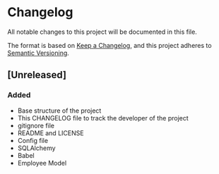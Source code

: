 # Changelog
All notable changes to this project will be documented in this file.

The format is based on [Keep a Changelog](https://keepachangelog.com/en/1.0.0/),
and this project adheres to [Semantic Versioning](https://semver.org/spec/v2.0.0.html).

## [Unreleased]
### Added
- Base structure of the project
- This CHANGELOG file to track the developer of the project
- gitignore file
- README and LICENSE
- Config file
- SQLAlchemy
- Babel
- Employee Model

